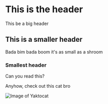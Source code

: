 # This is the header

This be a big header

## This is a smaller header

Bada bim bada boom it's as small as a shroom

### Smallest header

Can you read this?

Anyhow, check out this cat bro

![Image of Yaktocat](https://octodex.github.com/images/yaktocat.png)
